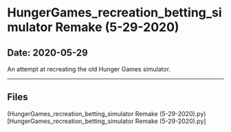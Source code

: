 # HungerGames_recreation_betting_simulator Remake (5-29-2020)

## Date: 2020-05-29

An attempt at recreating the old Hunger Games simulator.

-----

## Files

(HungerGames_recreation_betting_simulator Remake (5-29-2020).py)[HungerGames_recreation_betting_simulator Remake (5-29-2020).py]